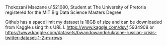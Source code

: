 Thokozani Msezane u1521080, Student at The University of Pretoria registered for the MIT Big Data Science Masters Degree

Github has a space limit my dataset is 18GB of size and can be downloaded from Kaggle using this URL L https://www.kaggle.com/dsv/
5934908 or https://www.kaggle.com/datasets/bwandowando/ukraine-russian-crisis-twitter-dataset-1-2-m-rows
